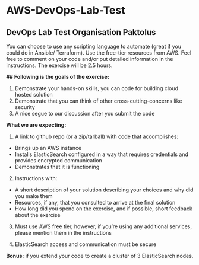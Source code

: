 # AWS-DevOps-Lab-Test

DevOps Lab Test
Organisation Paktolus
-----------------
You can choose to use any scripting language to automate (great if you could do in Ansible/
Terraform). Use the free-tier resources from AWS. Feel free to comment on your code and/or
put detailed information in the instructions. The exercise will be 2.5 hours.

**## Following is the goals of the exercise:**
1. Demonstrate your hands-on skills, you can code for building cloud hosted solution
2. Demonstrate that you can think of other cross-cutting-concerns like security
3. A nice segue to our discussion after you submit the code

**What we are expecting:**
1. A link to github repo (or a zip/tarball) with code that accomplishes:
- Brings up an AWS instance
- Installs ElasticSearch configured in a way that requires credentials and provides encrypted communication
- Demonstrates that it is functioning

2. Instructions with:
- A short description of your solution describing your choices and why did you make them
- Resources, if any, that you consulted to arrive at the final solution
- How long did you spend on the exercise, and if possible, short feedback about the exercise

3. Must use AWS free tier, however, if you’re using any additional services, please mention them in the instructions

4. ElasticSearch access and communication must be secure

**Bonus:** if you extend your code to create a cluster of 3 ElasticSearch nodes.
